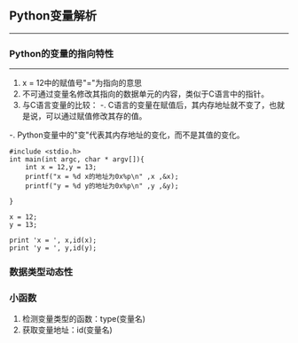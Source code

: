 ## Python变量解析

***

### Python的变量的指向特性

***

1. x = 12中的赋值号"="为指向的意思
2. 不可通过变量名修改其指向的数据单元的内容，类似于C语言中的指针。
3. 与C语言变量的比较：
-. C语言的变量在赋值后，其内存地址就不变了，也就是说，可以通过赋值修改其存的值。

-. Python变量中的"变"代表其内存地址的变化，而不是其值的变化。


```
#include <stdio.h>
int main(int argc, char * argv[]){
	int x = 12,y = 13;
	printf("x = %d x的地址为0x%p\n" ,x ,&x);
	printf("y = %d y的地址为0x%p\n" ,y ,&y);

}

```

```
x = 12;
y = 13;

print 'x = ', x,id(x);
print 'y = ', y,id(y);

```
### 数据类型动态性

### 小函数

1. 检测变量类型的函数：type(变量名)
2. 获取变量地址：id(变量名)
